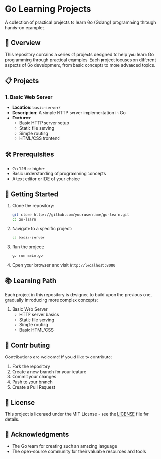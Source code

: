 # Go Learning Projects

A collection of practical projects to learn Go (Golang) programming through hands-on examples.

## 🚀 Overview

This repository contains a series of projects designed to help you learn Go programming through practical examples. Each project focuses on different aspects of Go development, from basic concepts to more advanced topics.

## 📋 Projects

### 1. Basic Web Server
- **Location**: `basic-server/`
- **Description**: A simple HTTP server implementation in Go
- **Features**:
  - Basic HTTP server setup
  - Static file serving
  - Simple routing
  - HTML/CSS frontend

## 🛠️ Prerequisites

- Go 1.16 or higher
- Basic understanding of programming concepts
- A text editor or IDE of your choice

## 🚀 Getting Started

1. Clone the repository:
   ```bash
   git clone https://github.com/yourusername/go-learn.git
   cd go-learn
   ```

2. Navigate to a specific project:
   ```bash
   cd basic-server
   ```

3. Run the project:
   ```bash
   go run main.go
   ```

4. Open your browser and visit `http://localhost:8080`

## 📚 Learning Path

Each project in this repository is designed to build upon the previous one, gradually introducing more complex concepts:

1. Basic Web Server
   - HTTP server basics
   - Static file serving
   - Simple routing
   - Basic HTML/CSS

## 🤝 Contributing

Contributions are welcome! If you'd like to contribute:

1. Fork the repository
2. Create a new branch for your feature
3. Commit your changes
4. Push to your branch
5. Create a Pull Request

## 📝 License

This project is licensed under the MIT License - see the [LICENSE](LICENSE) file for details.

## 🙏 Acknowledgments

- The Go team for creating such an amazing language
- The open-source community for their valuable resources and tools 